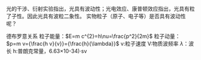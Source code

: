光的干涉、衍射实验指出，光具有波动性；光电效应、康普顿效应指出，光具有粒了子性。因此光具有波粒二象性。
实物粒子（原子、电子等）是否具有波动性呢？


德布罗意关系
粒子能量：$E=m c^{2}=h\nu=\frac{p^2}{2m}$
粒子动量：$p=m v={\frac{h v}{v}}={\frac{h}{\lambda}}$
v:粒子速度
V:物质波频率
$\lambda$：波长
h:普朗克常量，6.63×10-34)·sv

